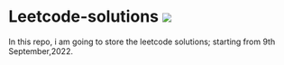 # Leetcode-solutions ![](https://komarev.com/ghpvc/?username=your-github-username&style=flat-square)
In this repo, i am going to store the leetcode solutions; starting from 9th September,2022.
